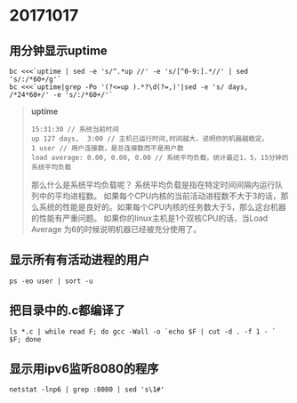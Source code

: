 # 20171017

## 用分钟显示uptime

```shell
bc <<<`uptime | sed -e 's/^.*up //' -e 's/[^0-9:].*//' | sed 's/:/*60+/g'` 
bc <<<`uptime|grep -Po '(?<=up ).*?\d(?=,)'|sed -e 's/ days,  /*24*60+/' -e 's/:/*60+/'`
```

> **uptime**
>
> ```shell
> 15:31:30 // 系统当前时间 
> up 127 days,  3:00 // 主机已运行时间,时间越大，说明你的机器越稳定。 
> 1 user // 用户连接数，是总连接数而不是用户数 
> load average: 0.00, 0.00, 0.00 // 系统平均负载，统计最近1，5，15分钟的系统平均负载
> ```
>
> 那么什么是系统平均负载呢？ 系统平均负载是指在特定时间间隔内运行队列中的平均进程数。 如果每个CPU内核的当前活动进程数不大于3的话，那么系统的性能是良好的。如果每个CPU内核的任务数大于5，那么这台机器的性能有严重问题。 如果你的linux主机是1个双核CPU的话，当Load Average 为6的时候说明机器已经被充分使用了。

## 显示所有有活动进程的用户

```shell
ps -eo user | sort -u
```

## 把目录中的.c都编译了

```shell
ls *.c | while read F; do gcc -Wall -o `echo $F | cut -d . -f 1 - ` $F; done
```
## 显示用ipv6监听8080的程序
```shell
netstat -lnp6 | grep :8080 | sed 's\1#' 
```





